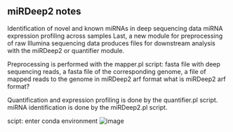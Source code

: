 ## miRDeep2 notes
Identification of novel and known miRNAs in deep sequencing data
miRNA expression profiling across samples
Last, a new module for preprocessing of raw Illumina sequencing data produces files for downstream analysis with the miRDeep2 or quantifier module. 


Preprocessing is performed with the mapper.pl script:
fasta file with deep sequencing reads, a fasta file of the corresponding genome, a file of mapped reads to the genome in miRDeep2 arf format what is miRDeep2 arf format?

Quantification and expression profiling is done by the quantifier.pl script. miRNA identification is done by the miRDeep2.pl script.

scipt: enter conda environment
![image](https://user-images.githubusercontent.com/78465068/140952141-79a819b6-5621-47e1-b199-81dee8ebd085.png)

